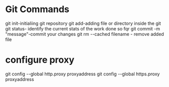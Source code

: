 Git Commands
============

git init-initialiing git repository
git add-adding file or directory inside the git
git status- identify the current stats of the work done so fqr
git commit -m "message"-commit your changes
git rm --cached filename - remove added file


configure proxy
===============

git config --global http.proxy proxyaddress
git config --global https.proxy proxyaddress